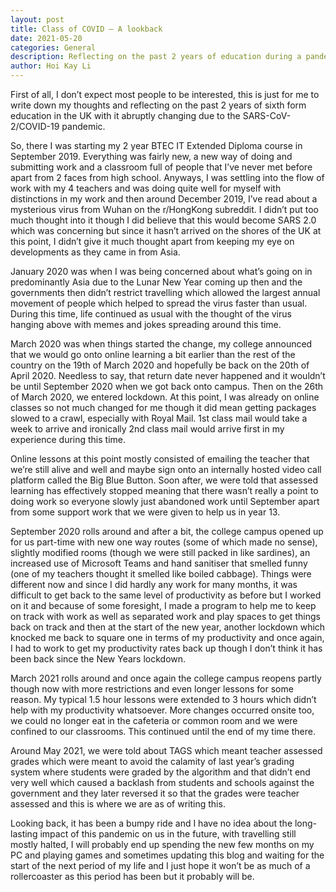 ```yaml
---
layout: post
title: Class of COVID – A lookback
date: 2021-05-20
categories: General 
description: Reflecting on the past 2 years of education during a pandemic as a BTEC student
author: Hoi Kay Li
---
```

First of all, I don’t expect most people to be interested, this is just for me to write down my thoughts and reflecting on the past 2 years of sixth form education in the UK with it abruptly changing due to the SARS-CoV-2/COVID-19 pandemic. <br>

So, there I was starting my 2 year BTEC IT Extended Diploma course in September 2019. Everything was fairly new, a new way of doing and submitting work and a classroom full of people that I’ve never met before apart from 2 faces from high school. Anyways, I was settling into the flow of work with my 4 teachers and was doing quite well for myself with distinctions in my work and then around December 2019, I’ve read about a mysterious virus from Wuhan on the r/HongKong subreddit. I didn’t put too much thought into it though I did believe that this would become SARS 2.0 which was concerning but since it hasn’t arrived on the shores of the UK at this point, I didn’t give it much thought apart from keeping my eye on developments as they came in from Asia. <br>

January 2020 was when I was being concerned about what’s going on in predominantly Asia due to the Lunar New Year coming up then and the governments then didn’t restrict travelling which allowed the largest annual movement of people which helped to spread the virus faster than usual. During this time, life continued as usual with the thought of the virus hanging above with memes and jokes spreading around this time. <br>

March 2020 was when things started the change, my college announced that we would go onto online learning a bit earlier than the rest of the country on the 19th of March 2020 and hopefully be back on the 20th of April 2020. Needless to say, that return date never happened and it wouldn’t be until September 2020 when we got back onto campus. Then on the 26th of March 2020, we entered lockdown. At this point, I was already on online classes so not much changed for me though it did mean getting packages slowed to a crawl, especially with Royal Mail. 1st class mail would take a week to arrive and ironically 2nd class mail would arrive first in my experience during this time. <br>

Online lessons at this point mostly consisted of emailing the teacher that we’re still alive and well and maybe sign onto an internally hosted video call platform called the Big Blue Button. Soon after, we were told that assessed learning has effectively stopped meaning that there wasn’t really a point to doing work so everyone slowly just abandoned work until September apart from some support work that we were given to help us in year 13. <br>


September 2020 rolls around and after a bit, the college campus opened up for us part-time with new one way routes (some of which made no sense), slightly modified rooms (though we were still packed in like sardines), an increased use of Microsoft Teams and hand sanitiser that smelled funny (one of my teachers thought it smelled like boiled cabbage). Things were different now and since I did hardly any work for many months, it was difficult to get back to the same level of productivity as before but I worked on it and because of some foresight, I made a program to help me to keep on track with work as well as separated work and play spaces to get things back on track and then at the start of the new year, another lockdown which knocked me back to square one in terms of my productivity and once again, I had to work to get my productivity rates back up though I don’t think it has been back since the New Years lockdown. <br>

March 2021 rolls around and once again the college campus reopens partly though now with more restrictions and even longer lessons for some reason. My typical 1.5 hour lessons were extended to 3 hours which didn’t help with my productivity whatsoever. More changes occurred onsite too, we could no longer eat in the cafeteria or common room and we were confined to our classrooms. This continued until the end of my time there. <br>

Around May 2021, we were told about TAGS which meant teacher assessed grades which were meant to avoid the calamity of last year’s grading system where students were graded by the algorithm and that didn’t end very well which caused a backlash from students and schools against the government and they later reversed it so that the grades were teacher assessed and this is where we are as of writing this. <br>

Looking back, it has been a bumpy ride and I have no idea about the long-lasting impact of this pandemic on us in the future, with travelling still mostly halted, I will probably end up spending the new few months on my PC and playing games and sometimes updating this blog and waiting for the start of the next period of my life and I just hope it won’t be as much of a rollercoaster as this period has been but it probably will be. 